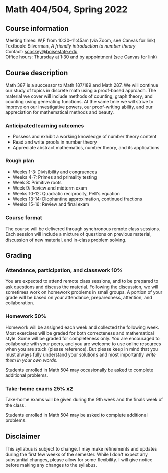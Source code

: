 # Math 404/504, Spring 2022

## Course information

Meeting times: W,F from 10:30&ndash;11:45am (via Zoom, see Canvas for link)  
Textbook: Silverman, *A friendly introduction to number theory*  
Contact: scoskey@boisestate.edu  
Office hours: Thursday at 1:30 and by appointment (see Canvas for link)

## Course description

Math 387 is a successor to Math 187/189 and Math 287. We will continue our study of topics in discrete math using a proof-based approach. The material we cover will include methods of counting, graph theory, and counting using generating functions. At the same tmie we will strive to improve on our investigative powers, our proof-writing ability, and our appreciation for mathematical methods and beauty.

### Anticipated learning outcomes

* Possess and exhibit a working knowledge of number theory content
* Read and write proofs in number theory
* Appreciate abstract mathematics, number theory, and its applications

### Rough plan

* Weeks 1-3: Divisibility and congruences
* Weeks 4-7: Primes and primality testing
* Week 8: Primitive roots
* Week 9: Review and midterm exam
* Weeks 10-12: Quadratic reciprocity, Pell's equation
* Weeks 13-14: Diophantine approximation, continued fractions
* Weeks 15-16: Review and final exam

### Course format

The course will be delivered through synchronous remote class sessions. Each session will include a mixture of questions on previous material, discussion of new material, and in-class problem solving.

## Grading

### Attendance, participation, and classwork 10%

You are expected to attend remote class sessions, and to be prepared to ask questions and discuss the material. Following the discussion, we will sometimes work on homework problems in small groups. A portion of your grade will be based on your attendance, preparedness, attention, and collaboration.

### Homework 50%

Homework will be assigned each week and collected the following week. Most exercises will be graded for both correcteness and mathematical style. Some will be graded for completeness only. You are encouraged to collaborate with your peers, and you are welcome to use online resources when you are stuck (please reference). But please keep in mind that you must always fully understand your solutions and most importantly *write them in your own words*.

Students enrolled in Math 504 may occasionally be asked to complete additional problems.

### Take-home exams 25% x2

Take-home exams will be given during the 9th week and the finals week of the class.

Students enrolled in Math 504 may be asked to complete additional problems.


## Disclaimer

This syllabus is subject to change. I may make refinements and updates during the first few weeks of the semester. While I don't expect any substantial changes, please allow for some flexibility. I will give notice before making any changes to the syllabus.
